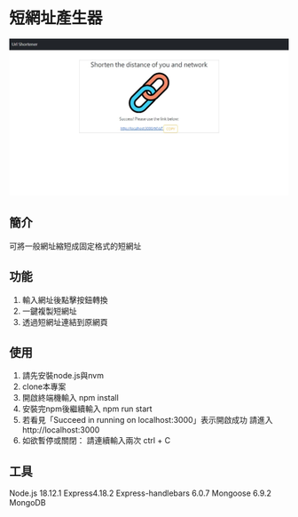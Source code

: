 # 短網址產生器

![image](https://github.com/NeroKuraudius/urlshortener/blob/main/public/image/preview.jpg)

## 簡介
可將一般網址縮短成固定格式的短網址

## 功能
1. 輸入網址後點擊按鈕轉換
2. 一鍵複製短網址
3. 透過短網址連結到原網頁

## 使用
1. 請先安裝node.js與nvm
2. clone本專案
3. 開啟終端機輸入
npm install
4. 安裝完npm後繼續輸入
npm run start
5. 若看見「Succeed in running on localhost:3000」表示開啟成功
請進入  http://localhost:3000
6. 如欲暫停或關閉：
請連續輸入兩次  ctrl + C

## 工具
Node.js 18.12.1
Express4.18.2
Express-handlebars 6.0.7
Mongoose 6.9.2
MongoDB
